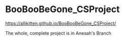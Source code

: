 # BooBooBeGone_CSProject
 
https://allikitten.github.io/BooBooBeGone_CSProject/

The whole, complete project is in Anesah's Branch
